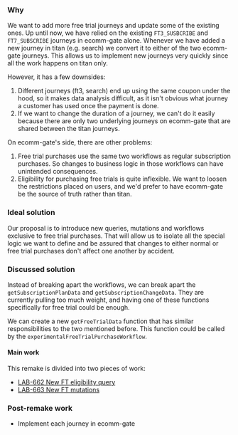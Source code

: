 ### Why
We want to add more free trial journeys and update some of the existing ones. Up until now, we have relied on the existing `FT3_SUSBCRIBE` and `FT7_SUBSCRIBE` journeys in ecomm-gate alone. Whenever we have added a new journey in titan (e.g. search) we convert it to either of the two ecomm-gate journeys. This allows us to implement new journeys very quickly since all the work happens on titan only.

However, it has a few downsides:
1. Different journeys (ft3, search) end up using the same coupon under the hood, so it makes data analysis difficult, as it isn't obvious what journey a customer has used once the payment is done.
2. If we want to change the duration of a journey, we can't do it easily because there are only two underlying journeys on ecomm-gate that are shared between the titan journeys.

On ecomm-gate's side, there are other problems:
1. Free trial purchases use the same two workflows as regular subscription purchases. So changes to business logic in those workflows can have unintended consequences.
2. Eligibility for purchasing free trials is quite inflexible. We want to loosen the restrictions placed on users, and we'd prefer to have ecomm-gate be the source of truth rather than titan.
### Ideal solution
Our proposal is to introduce new queries, mutations and workflows exclusive to free trial purchases. That will allow us to isolate all the special logic we want to define and be assured that changes to either normal or free trial purchases don't affect one another by accident.
### Discussed solution
Instead of breaking apart the workflows, we can break apart the `getSubscriptionPlanData` and `getSubscriptionChangeData`. They are currently pulling too much weight, and having one of these functions specifically for free trial could be enough.

We can create a new `getFreeTrialData` function that has similar responsibilities to the two mentioned before. This function could be called by the `experimentalFreeTrialPurchaseWorkflow`.
#### Main work
This remake is divided into two pieces of work:
- [LAB-662 New FT eligibility query](LAB-662%20New%20FT%20eligibility%20query.md)
- [LAB-663 New FT mutations](LAB-663%20New%20FT%20mutations.md)
### Post-remake work
* Implement each journey in ecomm-gate